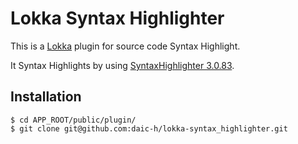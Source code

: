 Lokka Syntax Highlighter
=======================

This is a [Lokka](http://lokka.org/) plugin for source code Syntax Highlight.

It Syntax Highlights by using [SyntaxHighlighter 3.0.83](http://alexgorbatchev.com/SyntaxHighlighter/).

Installation
------------

    $ cd APP_ROOT/public/plugin/
    $ git clone git@github.com:daic-h/lokka-syntax_highlighter.git
